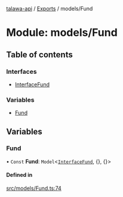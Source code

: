 [talawa-api](../README.md) / [Exports](../modules.md) / models/Fund

# Module: models/Fund

## Table of contents

### Interfaces

- [InterfaceFund](../interfaces/models_Fund.InterfaceFund.md)

### Variables

- [Fund](models_Fund.md#fund)

## Variables

### Fund

• `Const` **Fund**: `Model`\<[`InterfaceFund`](../interfaces/models_Fund.InterfaceFund.md), \{\}, \{\}\>

#### Defined in

[src/models/Fund.ts:74](https://github.com/PalisadoesFoundation/talawa-api/blob/0deccac/src/models/Fund.ts#L74)
